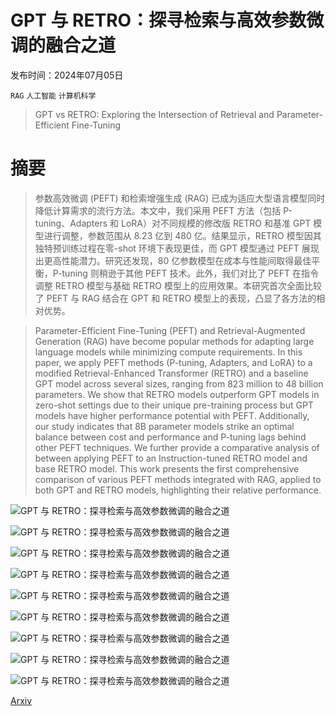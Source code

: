 # GPT 与 RETRO：探寻检索与高效参数微调的融合之道

发布时间：2024年07月05日

`RAG` `人工智能` `计算机科学`

> GPT vs RETRO: Exploring the Intersection of Retrieval and Parameter-Efficient Fine-Tuning

# 摘要

> 参数高效微调 (PEFT) 和检索增强生成 (RAG) 已成为适应大型语言模型同时降低计算需求的流行方法。本文中，我们采用 PEFT 方法（包括 P-tuning、Adapters 和 LoRA）对不同规模的修改版 RETRO 和基准 GPT 模型进行调整，参数范围从 8.23 亿到 480 亿。结果显示，RETRO 模型因其独特预训练过程在零-shot 环境下表现更佳，而 GPT 模型通过 PEFT 展现出更高性能潜力。研究还发现，80 亿参数模型在成本与性能间取得最佳平衡，P-tuning 则稍逊于其他 PEFT 技术。此外，我们对比了 PEFT 在指令调整 RETRO 模型与基础 RETRO 模型上的应用效果。本研究首次全面比较了 PEFT 与 RAG 结合在 GPT 和 RETRO 模型上的表现，凸显了各方法的相对优势。

> Parameter-Efficient Fine-Tuning (PEFT) and Retrieval-Augmented Generation (RAG) have become popular methods for adapting large language models while minimizing compute requirements. In this paper, we apply PEFT methods (P-tuning, Adapters, and LoRA) to a modified Retrieval-Enhanced Transformer (RETRO) and a baseline GPT model across several sizes, ranging from 823 million to 48 billion parameters. We show that RETRO models outperform GPT models in zero-shot settings due to their unique pre-training process but GPT models have higher performance potential with PEFT. Additionally, our study indicates that 8B parameter models strike an optimal balance between cost and performance and P-tuning lags behind other PEFT techniques. We further provide a comparative analysis of between applying PEFT to an Instruction-tuned RETRO model and base RETRO model. This work presents the first comprehensive comparison of various PEFT methods integrated with RAG, applied to both GPT and RETRO models, highlighting their relative performance.

![GPT 与 RETRO：探寻检索与高效参数微调的融合之道](../../../paper_images/2407.04528/x1.png)

![GPT 与 RETRO：探寻检索与高效参数微调的融合之道](../../../paper_images/2407.04528/x2.png)

![GPT 与 RETRO：探寻检索与高效参数微调的融合之道](../../../paper_images/2407.04528/x3.png)

![GPT 与 RETRO：探寻检索与高效参数微调的融合之道](../../../paper_images/2407.04528/x4.png)

![GPT 与 RETRO：探寻检索与高效参数微调的融合之道](../../../paper_images/2407.04528/x5.png)

![GPT 与 RETRO：探寻检索与高效参数微调的融合之道](../../../paper_images/2407.04528/x6.png)

![GPT 与 RETRO：探寻检索与高效参数微调的融合之道](../../../paper_images/2407.04528/x7.png)

![GPT 与 RETRO：探寻检索与高效参数微调的融合之道](../../../paper_images/2407.04528/x8.png)

![GPT 与 RETRO：探寻检索与高效参数微调的融合之道](../../../paper_images/2407.04528/x9.png)

[Arxiv](https://arxiv.org/abs/2407.04528)